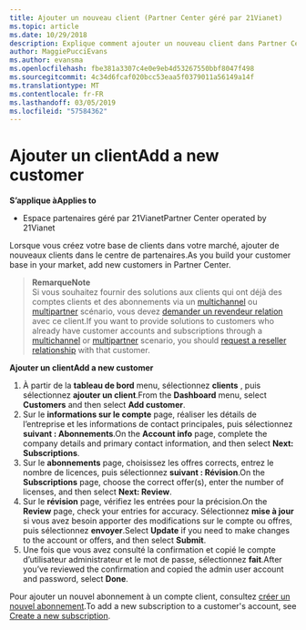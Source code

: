 ```yaml
---
title: Ajouter un nouveau client (Partner Center géré par 21Vianet)
ms.topic: article
ms.date: 10/29/2018
description: Explique comment ajouter un nouveau client dans Partner Center géré par 21Vianet.
author: MaggiePucciEvans
ms.author: evansma
ms.openlocfilehash: fbe381a3307c4e0e9eb4d53267550bbf8047f498
ms.sourcegitcommit: 4c34d6fcaf020bcc53eaa5f0379011a56149a14f
ms.translationtype: MT
ms.contentlocale: fr-FR
ms.lasthandoff: 03/05/2019
ms.locfileid: "57584362"
---
```

# <a name="add-a-new-customer"></a><span data-ttu-id="d6154-103">Ajouter un client</span><span class="sxs-lookup"><span data-stu-id="d6154-103">Add a new customer</span></span>

<span data-ttu-id="d6154-104">**S’applique à**</span><span class="sxs-lookup"><span data-stu-id="d6154-104">**Applies to**</span></span>

-   <span data-ttu-id="d6154-105">Espace partenaires géré par 21Vianet</span><span class="sxs-lookup"><span data-stu-id="d6154-105">Partner Center operated by 21Vianet</span></span>

<span data-ttu-id="d6154-106">Lorsque vous créez votre base de clients dans votre marché, ajouter de nouveaux clients dans le centre de partenaires.</span><span class="sxs-lookup"><span data-stu-id="d6154-106">As you build your customer base in your market, add new customers in Partner Center.</span></span>

><span data-ttu-id="d6154-107">**Remarque**</span><span class="sxs-lookup"><span data-stu-id="d6154-107">**Note**</span></span><br> <span data-ttu-id="d6154-108">Si vous souhaitez fournir des solutions aux clients qui ont déjà des comptes clients et des abonnements via un [multichannel](multichannel.md) ou [multipartner](multipartner.md) scénario, vous devez [demander un revendeur relation](request-a-relationship-with-a-customer.md) avec ce client.</span><span class="sxs-lookup"><span data-stu-id="d6154-108">If you want to provide solutions to customers who already have customer accounts and subscriptions through a [multichannel](multichannel.md) or [multipartner](multipartner.md) scenario, you should [request a reseller relationship](request-a-relationship-with-a-customer.md) with that customer.</span></span>

<span data-ttu-id="d6154-109">**Ajouter un client**</span><span class="sxs-lookup"><span data-stu-id="d6154-109">**Add a new customer**</span></span>

1.  <span data-ttu-id="d6154-110">À partir de la **tableau de bord** menu, sélectionnez **clients** , puis sélectionnez **ajouter un client**.</span><span class="sxs-lookup"><span data-stu-id="d6154-110">From the **Dashboard** menu, select **Customers** and then select **Add customer**.</span></span>
2.  <span data-ttu-id="d6154-111">Sur le **informations sur le compte** page, réaliser les détails de l’entreprise et les informations de contact principales, puis sélectionnez **suivant : Abonnements**.</span><span class="sxs-lookup"><span data-stu-id="d6154-111">On the **Account info** page, complete the company details and primary contact information, and then select **Next: Subscriptions**.</span></span>
3.  <span data-ttu-id="d6154-112">Sur le **abonnements** page, choisissez les offres corrects, entrez le nombre de licences, puis sélectionnez **suivant : Révision**.</span><span class="sxs-lookup"><span data-stu-id="d6154-112">On the **Subscriptions** page, choose the correct offer(s), enter the number of licenses, and then select **Next: Review**.</span></span>
4.  <span data-ttu-id="d6154-113">Sur le **révision** page, vérifiez les entrées pour la précision.</span><span class="sxs-lookup"><span data-stu-id="d6154-113">On the **Review** page, check your entries for accuracy.</span></span> <span data-ttu-id="d6154-114">Sélectionnez **mise à jour** si vous avez besoin apporter des modifications sur le compte ou offres, puis sélectionnez **envoyer**.</span><span class="sxs-lookup"><span data-stu-id="d6154-114">Select **Update** if you need to make changes to the account or offers, and then select **Submit**.</span></span>
5.  <span data-ttu-id="d6154-115">Une fois que vous avez consulté la confirmation et copié le compte d’utilisateur administrateur et le mot de passe, sélectionnez **fait**.</span><span class="sxs-lookup"><span data-stu-id="d6154-115">After you’ve reviewed the confirmation and copied the admin user account and password, select **Done**.</span></span>

<span data-ttu-id="d6154-116">Pour ajouter un nouvel abonnement à un compte client, consultez [créer un nouvel abonnement](create-a-new-subscription.md).</span><span class="sxs-lookup"><span data-stu-id="d6154-116">To add a new subscription to a customer's account, see [Create a new subscription](create-a-new-subscription.md).</span></span>
